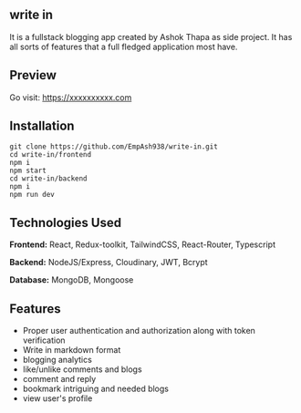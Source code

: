 ## write in

It is a fullstack blogging app created by Ashok Thapa as side project. It has all sorts of features that a full fledged application most have.

## Preview

Go visit: https://xxxxxxxxxx.com

## Installation

```
git clone https://github.com/EmpAsh938/write-in.git
cd write-in/frontend
npm i
npm start
cd write-in/backend
npm i
npm run dev
```

## Technologies Used

**Frontend:** React, Redux-toolkit, TailwindCSS, React-Router, Typescript

**Backend:** NodeJS/Express, Cloudinary, JWT, Bcrypt

**Database:** MongoDB, Mongoose

## Features

- Proper user authentication and authorization along with token verification
- Write in markdown format
- blogging analytics
- like/unlike comments and blogs
- comment and reply
- bookmark intriguing and needed blogs
- view user's profile
